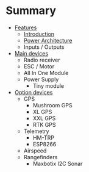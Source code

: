 # Summary

* [Features](README.md)
  * [Introduction](Features/introduction.md)
  * [Power Architecture](Features/power-architecture.md)
  * Inputs / Outputs
* [Main devices](test.md)
  * Radio receiver
  * ESC / Motor
  * All In One Module
  * Power Supply
    * Tiny module
* [Option devices](chapter1.md)
  * GPS
    * Mushroom GPS
    * XL GPS
    * XXL GPS
    * RTK GPS
  * Telemetry
    * HM-TRP
    * ESP8266
  * Airspeed
  * Rangefinders
    * Maxbotix I2C Sonar

